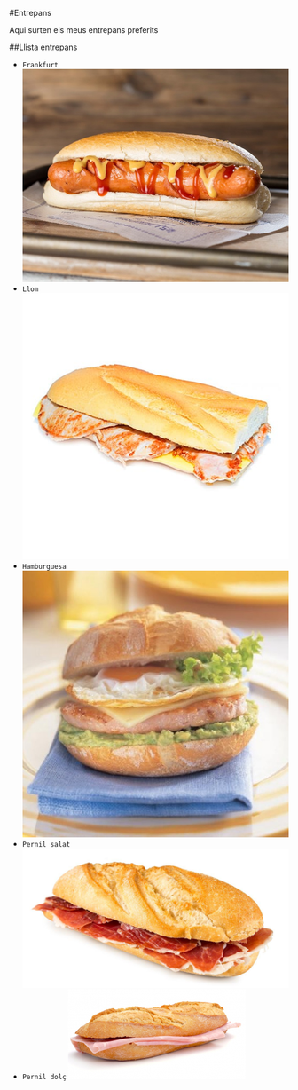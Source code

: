#Entrepans

Aqui surten els meus entrepans preferits

##Llista entrepans

* `Frankfurt`
	![Screenshot](img/frankfurt-pack-de-17-casa-valles-al-vacio.jpg)
* `Llom`
	![Screenshot](img/bocata-lomo-queso.jpg)
* `Hamburguesa`
	![Screenshot](img/bocadillo-de-hamburguesa.jpg)
* `Pernil salat`
	![Screenshot](img/jamon-serrano-1588876554.jpeg)
* `Pernil dolç`
	![Screenshot](img/bocadillo_jamon_cocido_1.jpg)

